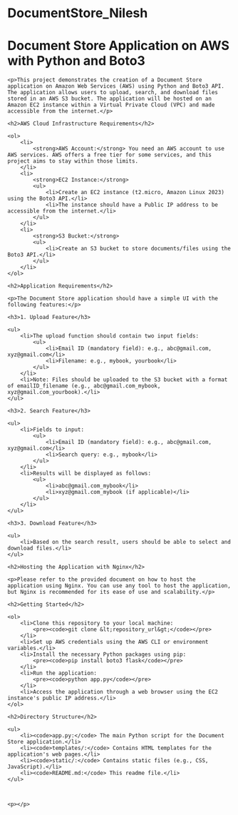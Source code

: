 # DocumentStore_Nilesh
<!DOCTYPE html>
<html>

<head>
    <title>Document Store Application on AWS</title>
</head>

<body>
    <h1>Document Store Application on AWS with Python and Boto3</h1>

    <p>This project demonstrates the creation of a Document Store application on Amazon Web Services (AWS) using Python and Boto3 API. The application allows users to upload, search, and download files stored in an AWS S3 bucket. The application will be hosted on an Amazon EC2 instance within a Virtual Private Cloud (VPC) and made accessible from the internet.</p>

    <h2>AWS Cloud Infrastructure Requirements</h2>

    <ol>
        <li>
            <strong>AWS Account:</strong> You need an AWS account to use AWS services. AWS offers a free tier for some services, and this project aims to stay within those limits.
        </li>
        <li>
            <strong>EC2 Instance:</strong>
            <ul>
                <li>Create an EC2 instance (t2.micro, Amazon Linux 2023) using the Boto3 API.</li>
                <li>The instance should have a Public IP address to be accessible from the internet.</li>
            </ul>
        </li>
        <li>
            <strong>S3 Bucket:</strong>
            <ul>
                <li>Create an S3 bucket to store documents/files using the Boto3 API.</li>
            </ul>
        </li>
    </ol>

    <h2>Application Requirements</h2>

    <p>The Document Store application should have a simple UI with the following features:</p>

    <h3>1. Upload Feature</h3>

    <ul>
        <li>The upload function should contain two input fields:
            <ul>
                <li>Email ID (mandatory field): e.g., abc@gmail.com, xyz@gmail.com</li>
                <li>Filename: e.g., mybook, yourbook</li>
            </ul>
        </li>
        <li>Note: Files should be uploaded to the S3 bucket with a format of emailID_filename (e.g., abc@gmail.com_mybook, xyz@gmail.com_yourbook).</li>
    </ul>

    <h3>2. Search Feature</h3>

    <ul>
        <li>Fields to input:
            <ul>
                <li>Email ID (mandatory field): e.g., abc@gmail.com, xyz@gmail.com</li>
                <li>Search query: e.g., mybook</li>
            </ul>
        </li>
        <li>Results will be displayed as follows:
            <ul>
                <li>abc@gmail.com_mybook</li>
                <li>xyz@gmail.com_mybook (if applicable)</li>
            </ul>
        </li>
    </ul>

    <h3>3. Download Feature</h3>

    <ul>
        <li>Based on the search result, users should be able to select and download files.</li>
    </ul>

    <h2>Hosting the Application with Nginx</h2>

    <p>Please refer to the provided document on how to host the application using Nginx. You can use any tool to host the application, but Nginx is recommended for its ease of use and scalability.</p>

    <h2>Getting Started</h2>

    <ol>
        <li>Clone this repository to your local machine:
            <pre><code>git clone &lt;repository_url&gt;</code></pre>
        </li>
        <li>Set up AWS credentials using the AWS CLI or environment variables.</li>
        <li>Install the necessary Python packages using pip:
            <pre><code>pip install boto3 flask</code></pre>
        </li>
        <li>Run the application:
            <pre><code>python app.py</code></pre>
        </li>
        <li>Access the application through a web browser using the EC2 instance's public IP address.</li>
    </ol>

    <h2>Directory Structure</h2>

    <ul>
        <li><code>app.py:</code> The main Python script for the Document Store application.</li>
        <li><code>templates/:</code> Contains HTML templates for the application's web pages.</li>
        <li><code>static/:</code> Contains static files (e.g., CSS, JavaScript).</li>
        <li><code>README.md:</code> This readme file.</li>
    </ul>

   

    <p></p>
</body>

</html>
